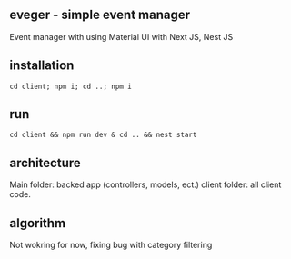 ## eveger - simple event manager

Event manager with using Material UI with Next JS, Nest JS

## installation

```shell
cd client; npm i; cd ..; npm i
```

## run

```shell
cd client && npm run dev & cd .. && nest start
```

## architecture

Main folder: backed app (controllers, models, ect.)
client folder: all client code.

## algorithm

Not wokring for now, fixing bug with category filtering
